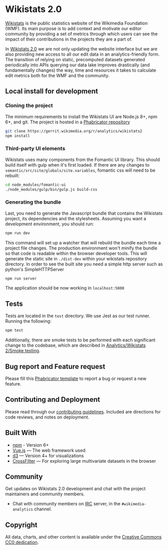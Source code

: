 # Wikistats 2.0

[Wikistats](http://stats.wikimedia.org/) is the public statistics website of the Wikimedia Foundation (WMF). Its main purpose is to add context and motivate our editor community by providing a set of metrics through which users can see the impact of their contributions in the projects they are a part of.

In [Wikistats 2.0](https://stats.wikimedia.org/v2) we are not only updating the website interface but we are also providing new access to all our edit data in an analytics-friendly form. The transition of relying on static, precomputed datasets generated periodically into APIs querying our data lake improves drastically (and fundamentally changes) the way, time and resources it takes to calculate edit metrics both for the WMF and the community.

## Local install for development

### Cloning the project

The minimum requirements to install the Wikistats UI are Node.js 8+, npm 6+, and git. The project is hosted in a [Phabricator repository](https://phabricator.wikimedia.org/source/wikistats/)

```bash
git clone https://gerrit.wikimedia.org/r/analytics/wikistats2
npm install
```

### Third-party UI elements

Wikistats uses many components from the Fomantic UI library.  This should build itself with gulp when it's first loaded.  If there are any changes to `semantic/src/site/globals/site.variables`, fomantic css will need to be rebuilt:

```bash
cd node_modules/fomantic-ui
./node_modules/gulp/bin/gulp.js build-css
```

### Generating the bundle

Last, you need to generate the Javascript bundle that contains the Wikistats project, its dependencies and the stylesheets. Assuming you want a development environment, you should run:

```bash
npm run dev
```

This command will set up a watcher that will rebuild the bundle each time a project file changes. The production environment won't minify the bundle so that code is readable within the browser developer tools. This will generate the static site in `./dist-dev` within your wikistats repository directory. In order to see the built site you need a simple http server such as python's SimpleHTTPServer

```bash
npm run server
```

The application should be now working in `localhost:5000`

## Tests

Tests are located in the `test` directory. We use Jest as our test runner. Running the following:

```bash
npm test
```

Additionally, there are smoke tests to be performed with each significant change to the codebase, which are described in [Analytics/Wikistats 2/Smoke testing](https://wikitech.wikimedia.org/wiki/Analytics/Wikistats_2/Smoke_Testing).

## Bug report and Feature request

Please fill this [Phabricator template](https://phabricator.wikimedia.org/maniphest/task/edit/?title=Wikistats%20Bug&projectPHIDs=Analytics-Wikistats,Analytics) to report a bug or request a new feature.

## Contributing and Deployment

Please read through our [contributing guidelines](https://wikitech.wikimedia.org/wiki/Analytics/Wikistats_2#Contributing_and_Deployment). Included are directions for code reviews, and notes on deployment.

## Built With

- [npm](https://npmjs.com) - Version 6+
- [Vue.js](https://vuejs.org/) — The web framework used
- [d3](https://d3js.org/) — Version 4+ for visualizations
- [CrossFilter](https://github.com/crossfilter/crossfilter) — For exploring large multivariate datasets in the browser

## Community

Get updates on Wikistats 2.0 development and chat with the project maintainers and community members.

- Chat with community members on [IRC](https://web.libera.chat/) server, in the `#wikimedia-analytics` channel.

## Copyright

All data, charts, and other content is available under the [Creative Commons CC0 dedication](https://creativecommons.org/publicdomain/zero/1.0/).
